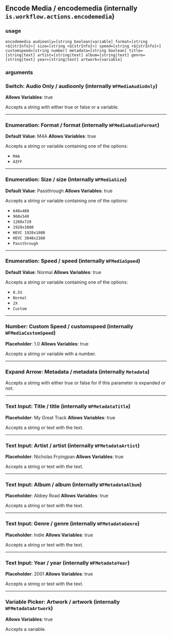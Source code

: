 
## Encode Media / encodemedia (internally `is.workflow.actions.encodemedia`)


### usage
`encodemedia audioonly=[string boolean|variable] format=[string <${strInfo}>] size=[string <${strInfo}>] speed=[string <${strInfo}>] customspeed=[string number] metadata=[string boolean] title=[string|text] artist=[string|text] album=[string|text] genre=[string|text] year=[string|text] artwork=[variable]`

### arguments
### Switch: Audio Only / audioonly (internally `WFMediaAudioOnly`)
**Allows Variables**: true


Accepts a string with either true or false
or a variable.

---

### Enumeration: Format / format (internally `WFMediaAudioFormat`)
**Default Value**: M4A
**Allows Variables**: true


Accepts a string 
or variable
containing one of the options:

- `M4A`
- `AIFF`

---

### Enumeration: Size / size (internally `WFMediaSize`)
**Default Value**: Passthrough
**Allows Variables**: true


Accepts a string 
or variable
containing one of the options:

- `640x480`
- `960x540`
- `1280x720`
- `1920x1080`
- `HEVC 1920x1080`
- `HEVC 3840x2160`
- `Passthrough`

---

### Enumeration: Speed / speed (internally `WFMediaSpeed`)
**Default Value**: Normal
**Allows Variables**: true


Accepts a string 
or variable
containing one of the options:

- `0.5X`
- `Normal`
- `2X`
- `Custom`

---

### Number: Custom Speed / customspeed (internally `WFMediaCustomSpeed`)
**Placeholder**: 1.0
**Allows Variables**: true


Accepts a string 
or variable
with a number.

---

### Expand Arrow: Metadata / metadata (internally `Metadata`)


Accepts a string with either true or false for if this
parameter is expanded or not.

---

### Text Input: Title / title (internally `WFMetadataTitle`)
**Placeholder**: My Great Track
**Allows Variables**: true


Accepts a string 
or text
with the text.

---

### Text Input: Artist / artist (internally `WFMetadataArtist`)
**Placeholder**: Nicholas Fryingpan
**Allows Variables**: true


Accepts a string 
or text
with the text.

---

### Text Input: Album / album (internally `WFMetadataAlbum`)
**Placeholder**: Abbey Road
**Allows Variables**: true


Accepts a string 
or text
with the text.

---

### Text Input: Genre / genre (internally `WFMetadataGenre`)
**Placeholder**: Indie
**Allows Variables**: true


Accepts a string 
or text
with the text.

---

### Text Input: Year / year (internally `WFMetadataYear`)
**Placeholder**: 2001
**Allows Variables**: true


Accepts a string 
or text
with the text.

---

### Variable Picker: Artwork / artwork (internally `WFMetadataArtwork`)
**Allows Variables**: true


Accepts a variable.
